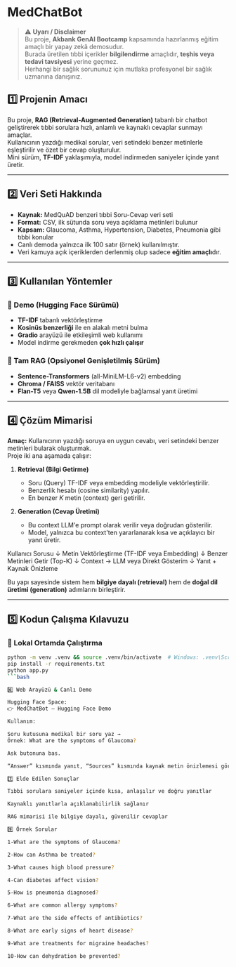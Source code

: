 # MedChatBot
> ⚠️ **Uyarı / Disclaimer**  
> Bu proje, **Akbank GenAI Bootcamp** kapsamında hazırlanmış eğitim amaçlı bir yapay zekâ demosudur.  
> Burada üretilen tıbbi içerikler **bilgilendirme** amaçlıdır, **teşhis veya tedavi tavsiyesi** yerine geçmez.  
> Herhangi bir sağlık sorununuz için mutlaka profesyonel bir sağlık uzmanına danışınız.


## 1️⃣ Projenin Amacı
Bu proje, **RAG (Retrieval-Augmented Generation)** tabanlı bir chatbot geliştirerek tıbbi sorulara hızlı, anlamlı ve kaynaklı cevaplar sunmayı amaçlar.  
Kullanıcının yazdığı medikal sorular, veri setindeki benzer metinlerle eşleştirilir ve özet bir cevap oluşturulur.  
Mini sürüm, **TF-IDF** yaklaşımıyla, model indirmeden saniyeler içinde yanıt üretir.

---

## 2️⃣ Veri Seti Hakkında
- **Kaynak:** MedQuAD benzeri tıbbi Soru-Cevap veri seti  
- **Format:** CSV, ilk sütunda soru veya açıklama metinleri bulunur  
- **Kapsam:** Glaucoma, Asthma, Hypertension, Diabetes, Pneumonia gibi tıbbi konular  
- Canlı demoda yalnızca ilk 100 satır (örnek) kullanılmıştır.  
- Veri kamuya açık içeriklerden derlenmiş olup sadece **eğitim amaçlı**dır.

---

## 3️⃣ Kullanılan Yöntemler
### 🎯 Demo (Hugging Face Sürümü)
- **TF-IDF** tabanlı vektörleştirme  
- **Kosinüs benzerliği** ile en alakalı metni bulma  
- **Gradio** arayüzü ile etkileşimli web kullanımı  
- Model indirme gerekmeden **çok hızlı çalışır**

### 🧠 Tam RAG (Opsiyonel Genişletilmiş Sürüm)
- **Sentence-Transformers** (all-MiniLM-L6-v2) embedding  
- **Chroma / FAISS** vektör veritabanı  
- **Flan-T5** veya **Qwen-1.5B** dil modeliyle bağlamsal yanıt üretimi

---

## 4️⃣ Çözüm Mimarisi

**Amaç:** Kullanıcının yazdığı soruya en uygun cevabı, veri setindeki benzer metinleri bularak oluşturmak.  
Proje iki ana aşamada çalışır:

1. **Retrieval (Bilgi Getirme)**  
   - Soru (Query) TF-IDF veya embedding modeliyle vektörleştirilir.  
   - Benzerlik hesabı (cosine similarity) yapılır.  
   - En benzer *K* metin (context) geri getirilir.

2. **Generation (Cevap Üretimi)**  
   - Bu context LLM'e prompt olarak verilir veya doğrudan gösterilir.  
   - Model, yalnızca bu context'ten yararlanarak kısa ve açıklayıcı bir yanıt üretir.

Kullanıcı Sorusu
↓
Metin Vektörleştirme (TF-IDF veya Embedding)
↓
Benzer Metinleri Getir (Top-K)
↓
Context → LLM veya Direkt Gösterim
↓
Yanıt + Kaynak Önizleme

Bu yapı sayesinde sistem hem **bilgiye dayalı (retrieval)** hem de **doğal dil üretimi (generation)** adımlarını birleştirir.

---

## 5️⃣ Kodun Çalışma Kılavuzu

### 🔹 Lokal Ortamda Çalıştırma
```bash
python -m venv .venv && source .venv/bin/activate  # Windows: .venv\Scripts\activate
pip install -r requirements.txt
python app.py
```bash

6️⃣ Web Arayüzü & Canlı Demo

Hugging Face Space:
👉 MedChatBot — Hugging Face Demo

Kullanım:

Soru kutusuna medikal bir soru yaz →
Örnek: What are the symptoms of Glaucoma?

Ask butonuna bas.

“Answer” kısmında yanıt, “Sources” kısmında kaynak metin önizlemesi görüntülenir.

7️⃣ Elde Edilen Sonuçlar

Tıbbi sorulara saniyeler içinde kısa, anlaşılır ve doğru yanıtlar

Kaynaklı yanıtlarla açıklanabilirlik sağlanır

RAG mimarisi ile bilgiye dayalı, güvenilir cevaplar

9️⃣ Örnek Sorular

1-What are the symptoms of Glaucoma?

2-How can Asthma be treated?

3-What causes high blood pressure?

4-Can diabetes affect vision?

5-How is pneumonia diagnosed?

6-What are common allergy symptoms?

7-What are the side effects of antibiotics?

8-What are early signs of heart disease?

9-What are treatments for migraine headaches?

10-How can dehydration be prevented?

